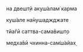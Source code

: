 на двешт̣й акуш́алам̇ карма

куш́але на̄нушаджджате

тйа̄гӣ саттва-сама̄вишт̣о

медха̄вӣ чхинна-сам̇ш́айах̣